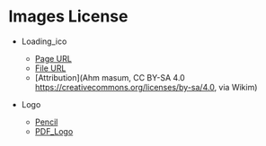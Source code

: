 # Images License

- Loading_ico
  - [Page URL](https://commons.wikimedia.org/wiki/File:Loading_icon.gif)
  - [File URL](https://upload.wikimedia.org/wikipedia/commons/b/b1/Loading_icon.gif)
  - [Attribution](Ahm masum, CC BY-SA 4.0 <https://creativecommons.org/licenses/by-sa/4.0>, via Wikim)

- Logo
  - [Pencil](https://ca.pinterest.com/pin/premium-vector--807059195752541504/)
  - [PDF_Logo](https://upload.wikimedia.org/wikipedia/commons/8/87/PDF_file_icon.svg)
